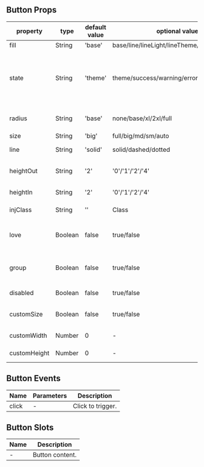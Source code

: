 ## Button Props

| property     | type    | default value | optional value                               | required | description                                       |
| ------------ | ------- | ------------- | -------------------------------------------- | -------- | ------------------------------------------------- |
| fill         | String  | 'base'        | base/line/lineLight/lineTheme/text/textTheme | N        | fill mode.                                        |
| state        | String  | 'theme'       | theme/success/warning/error/info             | N        | Status color, theme means follow the theme color. |
| radius       | String  | 'base'        | none/base/xl/2xl/full                        | N        | Rounded corner style.                             |
| size         | String  | 'big'         | full/big/md/sm/auto                          | N        | size.                                             |
| line         | String  | 'solid'       | solid/dashed/dotted                          | N        | border style.                                     |
| heightOut    | String  | '2'           | '0'/'1'/'2'/'4'                              | N        | Button outer height.                              |
| heightIn     | String  | '2'           | '0'/'1'/'2'/'4'                              | N        | Button height.                                    |
| injClass     | String  | ''            | Class                                        | N        | Inject CSS name.                                  |
| love         | Boolean | false         | true/false                                   | N        | Whether to open the love version.                 |
| group        | Boolean | false         | true/false                                   | N        | Whether to use a button group.                    |
| disabled     | Boolean | false         | true/false                                   | N        | Whether to disable.                               |
| customSize   | Boolean | false         | true/false                                   | N        | Whether to customize the size.                    |
| customWidth  | Number  | 0             | -                                            | N        | Customize the width.                              |
| customHeight | Number  | 0             | -                                            | N        | Customize the height.                             |

## Button Events

| Name  | Parameters | Description       |
| ----- | ---------- | ----------------- |
| click | -          | Click to trigger. |

## Button Slots

| Name | Description     |
| ---- | --------------- |
| -    | Button content. |
